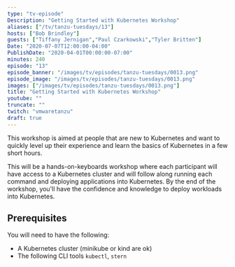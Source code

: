 ```yaml
---
type: "tv-episode"
Description: "Getting Started with Kubernetes Workshop"
aliases: ["/tv/tanzu-tuesdays/13"]
hosts: ["Bob Brindley"]
guests: ["Tiffany Jernigan","Paul Czarkowski","Tyler Britten"]
Date: "2020-07-07T12:00:00-04:00"
PublishDate: "2020-04-01T00:00:00-07:00"
minutes: 240
episode: "13"
episode_banner: "/images/tv/episodes/tanzu-tuesdays/0013.png"
episode_image: "/images/tv/episodes/tanzu-tuesdays/0013.png"
images: ["/images/tv/episodes/tanzu-tuesdays/0013.png"]
title: "Getting Started with Kubernetes Workshop"
youtube: ""
truncate: ""
twitch: "vmwaretanzu"
draft: true
---
```


This workshop is aimed at people that are new to Kubernetes and want to quickly level up their experience and learn the basics of Kubernetes in a few short hours.

This will be a hands-on-keyboards workshop where each participant will have access to a Kubernetes cluster and will follow along running each command and deploying applications into Kubernetes. By the end of the workshop, you'll have the confidence and knowledge to deploy workloads into Kubernetes.

## Prerequisites

You will need to have the following:

* A Kubernetes cluster (minikube or kind are ok)
* The following CLI tools `kubectl`, `stern`
